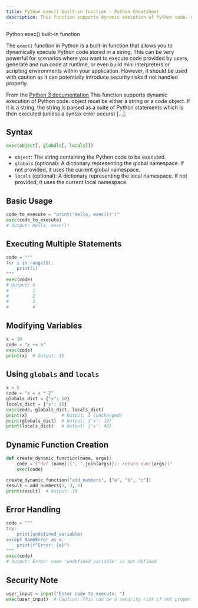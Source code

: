 ```yaml
---
title: Python exec() built-in function - Python Cheatsheet
description: This function supports dynamic execution of Python code. object must be either a string or a code object. If it is a string, the string is parsed as a suite of Python statements which is then executed (unless a syntax error occurs) [...].
---
```


<base-title :title="frontmatter.title" :description="frontmatter.description">
Python exec() built-in function
</base-title>

The `exec()` function in Python is a built-in function that allows you to dynamically execute Python code stored in a string. This can be very powerful for scenarios where you want to execute code provided by users, generate and run code at runtime, or even build mini interpreters or scripting environments within your application. However, it should be used with caution as it can potentially introduce security risks if not handled properly.

<base-disclaimer>
  <base-disclaimer-title>
    From the <a target="_blank" href="https://docs.python.org/3/library/functions.html#exec">Python 3 documentation</a>
  </base-disclaimer-title>
  <base-disclaimer-content>
   This function supports dynamic execution of Python code. object must be either a string or a code object. If it is a string, the string is parsed as a suite of Python statements which is then executed (unless a syntax error occurs) [...].
  </base-disclaimer-content>
</base-disclaimer>

## Syntax
```python
exec(object[, globals[, locals]])
```

- `object`: The string containing the Python code to be executed.
- `globals` (optional): A dictionary representing the global namespace. If not provided, it uses the current global namespace.
- `locals` (optional): A dictionary representing the local namespace. If not provided, it uses the current local namespace.

## Basic Usage
```python
code_to_execute = "print('Hello, exec()!')"
exec(code_to_execute)
# Output: Hello, exec()!
```

## Executing Multiple Statements
```python
code = """
for i in range(5):
    print(i)
"""
exec(code)
# Output: 0
#         1
#         2
#         3
#         4
```

## Modifying Variables
```python
x = 10
code = "x += 5"
exec(code)
print(x)  # Output: 15
```

## Using `globals` and `locals`
```python
x = 5
code = "x = x * 2"
globals_dict = {"x": 10}
locals_dict = {"x": 20}
exec(code, globals_dict, locals_dict)
print(x)             # Output: 5 (unchanged)
print(globals_dict)  # Output: {'x': 10}
print(locals_dict)   # Output: {'x': 40}
```

## Dynamic Function Creation
```python
def create_dynamic_function(name, args):
    code = f"def {name}({', '.join(args)}): return sum({args})"
    exec(code)

create_dynamic_function("add_numbers", ["a", "b", "c"])
result = add_numbers(2, 3, 5)
print(result)  # Output: 10
```

## Error Handling
```python
code = """
try:
    print(undefined_variable)
except NameError as e:
    print(f"Error: {e}")
"""
exec(code)
# Output: Error: name 'undefined_variable' is not defined
```

## Security Note
```python
user_input = input("Enter code to execute: ")
exec(user_input)  # Caution: This can be a security risk if not properly sanitized.
```